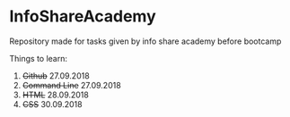 # InfoShareAcademy

Repository made for tasks given by info share academy before bootcamp

Things to learn:

1. ~~Github~~  27.09.2018
2. ~~Command Line~~ 27.09.2018
3. ~~HTML~~ 28.09.2018 
4. ~~CSS~~ 30.09.2018
